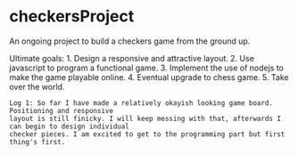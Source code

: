 # checkersProject
 An ongoing project to build a checkers game from the ground up.

 Ultimate goals:
    1. Design a responsive and attractive layout.
    2. Use javascript to program a functional game.
    3. Implement the use of nodejs to make the game playable online.
    4. Eventual upgrade to chess game.
    5. Take over the world.

    Log 1: So far I have made a relatively okayish looking game board. Positioning and responsive
    layout is still finicky. I will keep messing with that, afterwards I can begin to design individual
    checker pieces. I am excited to get to the programming part but first thing's first.
